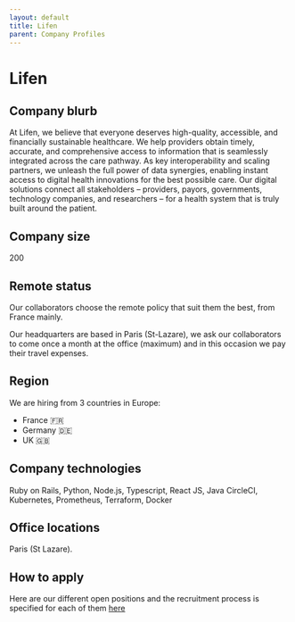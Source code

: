 ```yaml
---
layout: default
title: Lifen
parent: Company Profiles
---
```


# Lifen

## Company blurb

At Lifen, we believe that everyone deserves high-quality, accessible, and financially sustainable healthcare. We help providers obtain timely, accurate, and comprehensive access to information that is seamlessly integrated across the care pathway. As key interoperability and scaling partners, we unleash the full power of data synergies, enabling instant access to digital health innovations for the best possible care. Our digital solutions connect all stakeholders – providers, payors, governments, technology companies, and researchers – for a health system that is truly built around the patient.

## Company size

200

## Remote status

Our collaborators choose the remote policy that suit them the best, from France mainly.

Our headquarters are based in Paris (St-Lazare), we ask our collaborators to come once a month at the office (maximum) and in this occasion we pay their travel expenses.

## Region

We are hiring from 3 countries in Europe:
* France 🇫🇷
* Germany 🇩🇪
* UK 🇬🇧

## Company technologies

Ruby on Rails, Python, Node.js, Typescript, React JS, Java
CircleCI, Kubernetes, Prometheus, Terraform, Docker

## Office locations

Paris (St Lazare).

## How to apply

Here are our different open positions and the recruitment process is specified for each of them [here](https://jobs.lever.co/lifen)

